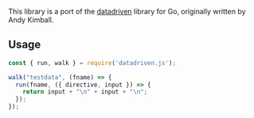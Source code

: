 This library is a port of the
[datadriven](https://github.com/cockroachdb/datadriven) library for Go,
originally written by Andy Kimball.

## Usage

```javascript
const { run, walk } = require('datadriven.js');

walk("testdata", (fname) => {
  run(fname, ({ directive, input }) => {
    return input + "\n" + input + "\n";
  });
});
```
